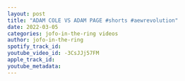 ```yaml
---
layout: post
title: "ADAM COLE VS ADAM PAGE #shorts #aewrevolution"
date: 2022-03-05
categories: jofo-in-the-ring videos
author: jofo-in-the-ring
spotify_track_id: 
youtube_video_id: -3CsJJj57FM
apple_track_id: 
youtube_metadata: 
---
```

